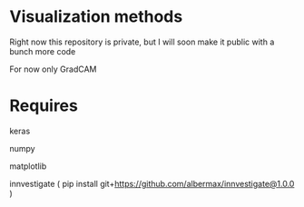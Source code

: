 # Visualization methods

Right now this repository is private, but I will soon make it public with a bunch more code

For now only GradCAM

# Requires

keras

numpy

matplotlib

innvestigate ( pip install git+https://github.com/albermax/innvestigate@1.0.0 )
